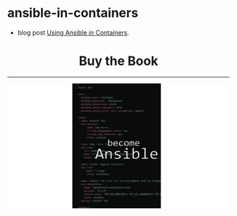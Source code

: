 # ansible-in-containers

- blog post [Using Ansible in Containers]().


<h1 style="text-align:center">Buy the Book</h1>

---

[![become-ansible](img/become-ansible-book.png "become-ansible")](https://gum.co/become-ansible)